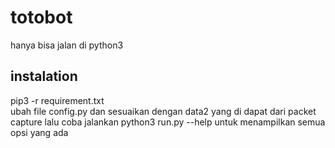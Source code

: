 # totobot
hanya bisa jalan di python3

## instalation
pip3 -r requirement.txt   
ubah file config.py dan sesuaikan dengan data2 yang di dapat dari packet capture
lalu coba jalankan python3 run.py --help untuk menampilkan semua opsi yang ada